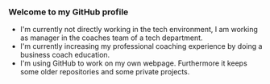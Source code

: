 ### Welcome to my GitHub profile

- I'm currently not directly working in the tech environment, I am working as manager in the coaches team of a tech department. 
- I'm currently increasing my professional coaching experience by doing a business coach education.
- I'm using GitHub to work on my own webpage. Furthermore it keeps some older repositories and some private projects.

<!--
**stefzki/stefzki** is a ✨ _special_ ✨ repository because its `README.md` (this file) appears on your GitHub profile.

Here are some ideas to get you started:

- 🔭 I’m currently working on ...
- 🌱 I’m currently learning ...
- 👯 I’m looking to collaborate on ...
- 🤔 I’m looking for help with ...
- 💬 Ask me about ...
- 📫 How to reach me: ...
- 😄 Pronouns: ...
- ⚡ Fun fact: ...
-->
